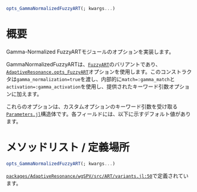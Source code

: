 ```julia
opts_GammaNormalizedFuzzyART(; kwargs...)

```

# 概要

Gamma-Normalized FuzzyARTモジュールのオプションを実装します。

GammaNormalizedFuzzyARTは、[`FuzzyART`](@ref)のバリアントであり、[`AdaptiveResonance.opts_FuzzyART`](@ref)オプションを使用します。このコンストラクタは`gamma_normalization=true`を渡し、内部的に`match=:gamma_match`と`activation=:gamma_activation`を使用し、提供されたキーワード引数オプションに加えます。

これらのオプションは、カスタムオプションのキーワード引数を受け取る[`Parameters.jl`](https://github.com/mauro3/Parameters.jl)構造体です。各フィールドには、以下に示すデフォルト値があります。

# メソッドリスト / 定義場所

```julia
opts_GammaNormalizedFuzzyART(; kwargs...)
```

[`packages/AdaptiveResonance/wgSPV/src/ART/variants.jl:50`](file:///home/terasaki/.julia/packages/AdaptiveResonance/wgSPV/src/ART/variants.jl)で定義されています。
